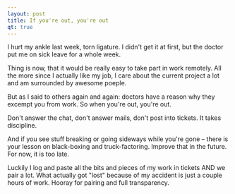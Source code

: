 ```yaml
---
layout: post
title: If you're out, you're out
qt: true
---
```


I hurt my ankle last week, torn ligature. I didn't get it at first, but the doctor put me on sick leave for a whole week.

Thing is now, that it would be really easy to take part in work remotely. All the more since I actually like my job, I care about the current project a lot and am surrounded by awesome poeple.

But as I said to others again and again: doctors have a reason why they excempt you from work. So when you're out, you're out.

Don't answer the chat, don't answer mails, don't post into tickets. It takes discipline.

And if you see stuff breaking or going sideways while you're gone – there is your lesson on black-boxing and truck-factoring. Improve that in the future. For now, it is too late.

Luckily I log and paste all the bits and pieces of my work in tickets AND we pair a lot. What actually got "lost" because of my accident is just a couple hours of work. Hooray for pairing and full transparency.